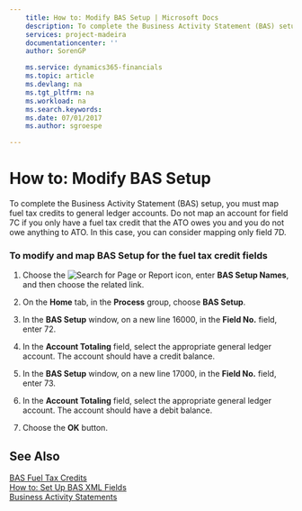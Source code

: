 ```yaml
---
    title: How to: Modify BAS Setup | Microsoft Docs
    description: To complete the Business Activity Statement (BAS) setup, you must map fuel tax credits to general ledger accounts. Do not map an account for field 7C if you only have a fuel tax credit that the ATO owes you and you do not owe anything to ATO. In this case, you can consider mapping only field 7D.
    services: project-madeira
    documentationcenter: ''
    author: SorenGP

    ms.service: dynamics365-financials
    ms.topic: article
    ms.devlang: na
    ms.tgt_pltfrm: na
    ms.workload: na
    ms.search.keywords:
    ms.date: 07/01/2017
    ms.author: sgroespe

---
```

# How to: Modify BAS Setup
To complete the Business Activity Statement (BAS) setup, you must map fuel tax credits to general ledger accounts. Do not map an account for field 7C if you only have a fuel tax credit that the ATO owes you and you do not owe anything to ATO. In this case, you can consider mapping only field 7D.  
  
### To modify and map BAS Setup for the fuel tax credit fields  
  
1.  Choose the ![Search for Page or Report](media/ui-search/search_small.png "Search for Page or Report icon") icon, enter **BAS Setup Names**, and then choose the related link.  
  
2.  On the **Home** tab, in the **Process** group, choose **BAS Setup**.  
  
3.  In the **BAS Setup**  window, on a new line 16000, in the **Field No.** field, enter 72.  
  
4.  In the **Account Totaling** field, select the appropriate general ledger account. The account should have a credit balance.  
  
5.  In the **BAS Setup**  window, on a new line 17000, in the **Field No.** field, enter 73.  
  
6.  In the **Account Totaling** field, select the appropriate general ledger account. The account should have a debit balance.  
  
7.  Choose the **OK** button.  
  
## See Also  
 [BAS Fuel Tax Credits](bas-fuel-tax-credits.md)   
 [How to: Set Up BAS XML Fields](how-to-set-up-bas-xml-fields.md)   
 [Business Activity Statements](business-activity-statements.md)